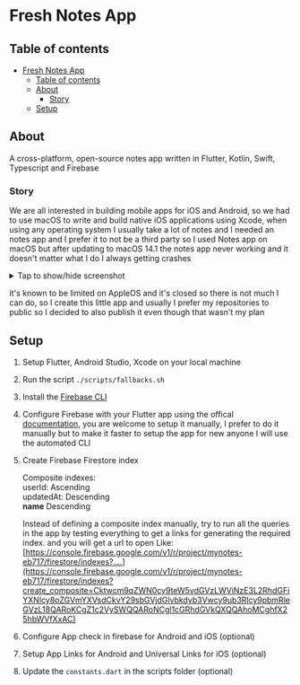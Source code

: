 # Fresh Notes App

## Table of contents
- [Fresh Notes App](#fresh-notes-app)
  - [Table of contents](#table-of-contents)
  - [About](#about)
    - [Story](#story)
  - [Setup](#setup)

## About
A cross-platform, open-source notes app written in Flutter, Kotlin, Swift, Typescript and Firebase

### Story
We are all interested in building mobile apps for iOS and Android, so we had to use macOS to write and build native iOS applications using Xcode, when using any operating system I usually take a lot of notes and I needed an notes app and I prefer it to not be a third party so I used Notes app on macOS but after updating to macOS 14.1 the notes app never working and it doesn't matter what I do I always getting crashes

<details>
<summary>Tap to show/hide screenshot</summary>
<br>

![macOS Notes crash](./assets/images/macos_notes_crash.png)

</details>

it's known to be limited on AppleOS and it's closed so there is not much I can do, so I create this little app and usually I prefer my repositories to public so I decided to also publish it even though that wasn't my plan

## Setup
1. Setup Flutter, Android Studio, Xcode on your local machine
2. Run the script `./scripts/fallbacks.sh`
3. Install the [Firebase CLI](https://firebase.google.com/docs/cli)
4. Configure Firebase with your Flutter app using the offical [documentation](https://firebase.google.com/docs/flutter/setup), you are welcome to setup it manually, I prefer to do it manually but to make it faster to setup the app for new anyone I will use the automated CLI
5. Create Firebase Firestore index

    Composite indexes: <br>
    userId: Ascending  <br>
    updatedAt: Descending <br>
    __name__ Descending <br>

    Instead of defining a composite index manually, try to run all the queries in the app by testing everything to get a links for generating the required index. and you will get a url to open Like:
    [https://console.firebase.google.com/v1/r/project/mynotes-eb717/firestore/indexes?....](https://console.firebase.google.com/v1/r/project/mynotes-eb717/firestore/indexes?create_composite=Cktwcm9qZWN0cy9teW5vdGVzLWViNzE3L2RhdGFiYXNlcy8oZGVmYXVsdCkvY29sbGVjdGlvbkdyb3Vwcy9ub3Rlcy9pbmRleGVzL18QARoKCgZ1c2VySWQQARoNCgl1cGRhdGVkQXQQAhoMCghfX25hbWVfXxAC)

6. Configure App check in firebase for Android and iOS (optional)
7. Setup App Links for Android and Universal Links for iOS (optional)
8. Update the `constants.dart` in the scripts folder (optional)

<!-- 1. Firebase: First setup firebase for both android/ios, register the apps and download the configurations and put
them in the desire place, "google-services.json" for android, ios "GoogleService-Info.plist"
already ignored in the .gitignore

1. Permissions

    Android:
        `
         <uses-feature
        android:name="android.hardware.camera"
        android:required="false" />

    <uses-permission android:name="android.permission.INTERNET" />
    <uses-permission android:name="android.permission.ACCESS_NETWORK_STATE" />
    <uses-permission android:name="android.permission.CAMERA" />
    <uses-permission
        android:name="android.permission.WRITE_EXTERNAL_STORAGE"
        android:maxSdkVersion="29" />
        `

    Ios:
    "<key>NSCameraUsageDescription</key>
	<string>We need access to the photo library so you take a photo</string>
	<key>NSPhotoLibraryUsageDescription</key>
	<string>We need access to the photo library so you pick image</string>
	<key>NSPhotoLibraryAddUsageDescription</key>
	<string>To save images into the library, we need permission from you</string>
	<key>FirebaseAutomaticScreenReportingEnabled</key>
	<false/>"

2. Localizations in Android and iOS
    iOS in info.plist:
    `
	<key>CFBundleLocalizations</key>
	<array>
		<string>en</string>
		<string>ar</string>
	</array>
    `
    Android:
    Create a file called res/xml/locales_config.xml and specify your app's languages, including your app's ultimate fallback locale, which is the locale specified in res/values/strings.xml.
    `
    <?xml version="1.0" encoding="utf-8"?>
    <locale-config xmlns:android="http://schemas.android.com/apk/res/android">
        <locale android:name="en"/>
        <locale android:name="ar"/>
    </locale-config>
    `
    In the manifest, add a line pointing to this new file:
    <manifest>
        ...
        <application
            ...
            android:localeConfig="@xml/locales_config">
        </application>
    </manifest>
    Specify supported languages in Gradle
    If not already present, specify the same languages using the resourceConfigurations property in your app's module-level build.gradle file:

    `
    android {
        ...
        defaultConfig {
            resourceConfigurations += ["en", "ar"]
        }
    }
    `


4. Create firebase firestore index

Composite indexes:
userId: Ascending
updatedAt: Descending
__name__ Descending

Instead of defining a composite index manually, try to run all the queries in the app by testing everything to get a links for generating the required index. and you will get a url to open 
[Like: https://console.firebase.google.com/v1/r/project/mynotes-eb717/firestore/indexes?create_composite=Cktwcm9qZWN0cy9teW5vdGVzLWViNzE3L2RhdGFiYXNlcy8oZGVmYXVsdCkvY29sbGVjdGlvbkdyb3Vwcy9ub3Rlcy9pbmRleGVzL18QARoKCgZ1c2VySWQQARoNCgl1cGRhdGVkQXQQAhoMCghfX25hbWVfXxAC](https://console.firebase.google.com/v1/r/project/mynotes-eb717/firestore/indexes?create_composite=Cktwcm9qZWN0cy9teW5vdGVzLWViNzE3L2RhdGFiYXNlcy8oZGVmYXVsdCkvY29sbGVjdGlvbkdyb3Vwcy9ub3Rlcy9pbmRleGVzL18QARoKCgZ1c2VySWQQARoNCgl1cGRhdGVkQXQQAhoMCghfX25hbWVfXxAC)

5. Configure App check in firebase for Android and iOS

6. configure iOS app notification permissions and etc...

7. Don't forgot to change app name, app icons, notifications icons, branding and applicationId and everything that is releated to this app when republish it again -->